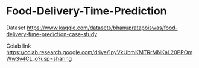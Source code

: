 # Food-Delivery-Time-Prediction

Dataset
https://www.kaggle.com/datasets/bhanupratapbiswas/food-delivery-time-prediction-case-study

Colab link
https://colab.research.google.com/drive/1pyVkUbmKMTRrMNKaL20PPOmWw3v4CL_o?usp=sharing
